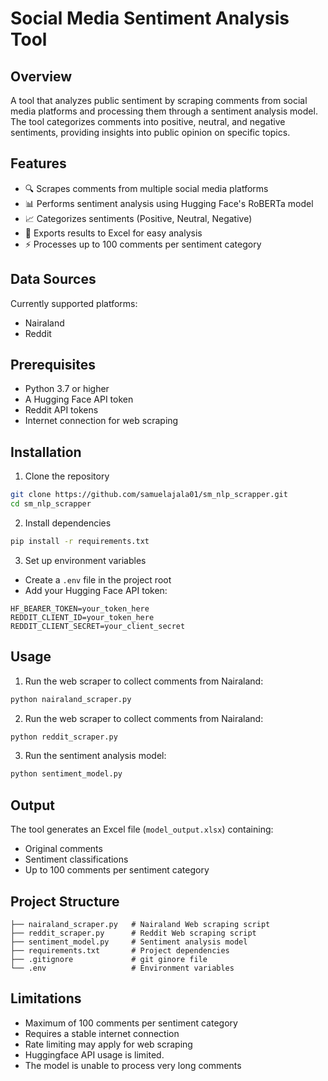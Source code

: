 # Social Media Sentiment Analysis Tool

## Overview
A tool that analyzes public sentiment by scraping comments from social media platforms and processing them through a sentiment analysis model. The tool categorizes comments into positive, neutral, and negative sentiments, providing insights into public opinion on specific topics.

## Features
- 🔍 Scrapes comments from multiple social media platforms
- 📊 Performs sentiment analysis using Hugging Face's RoBERTa model
- 📈 Categorizes sentiments (Positive, Neutral, Negative)
- 📑 Exports results to Excel for easy analysis
- ⚡ Processes up to 100 comments per sentiment category

## Data Sources
Currently supported platforms:
- Nairaland
- Reddit

## Prerequisites
- Python 3.7 or higher
- A Hugging Face API token
- Reddit API tokens
- Internet connection for web scraping

## Installation

1. Clone the repository
```bash
git clone https://github.com/samuelajala01/sm_nlp_scrapper.git
cd sm_nlp_scrapper
```

2. Install dependencies
```bash
pip install -r requirements.txt
```

3. Set up environment variables
- Create a `.env` file in the project root
- Add your Hugging Face API token:
```
HF_BEARER_TOKEN=your_token_here
REDDIT_CLIENT_ID=your_token_here
REDDIT_CLIENT_SECRET=your_client_secret
```

## Usage

1. Run the web scraper to collect comments from Nairaland:
```bash
python nairaland_scraper.py
```

2. Run the web scraper to collect comments from Nairaland:
```bash
python reddit_scraper.py
```

3. Run the sentiment analysis model:
```bash
python sentiment_model.py
```

## Output
The tool generates an Excel file (`model_output.xlsx`) containing:
- Original comments
- Sentiment classifications
- Up to 100 comments per sentiment category

## Project Structure
```
├── nairaland_scraper.py   # Nairaland Web scraping script
├── reddit_scraper.py      # Reddit Web scraping script
├── sentiment_model.py     # Sentiment analysis model
├── requirements.txt       # Project dependencies
├── .gitignore             # git ginore file
└── .env                   # Environment variables
```

## Limitations
- Maximum of 100 comments per sentiment category
- Requires a stable internet connection
- Rate limiting may apply for web scraping
- Huggingface API usage is limited.
- The model is unable to process very long comments


